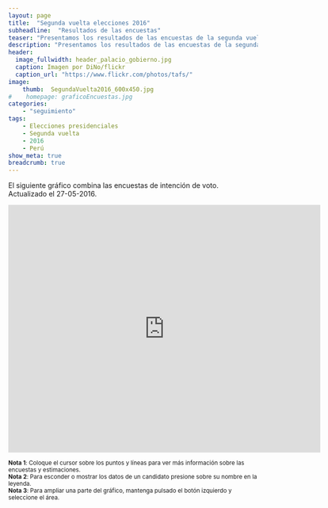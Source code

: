 ```yaml
---
layout: page
title:  "Segunda vuelta elecciones 2016"
subheadline:  "Resultados de las encuestas"
teaser: "Presentamos los resultados de las encuestas de la segunda vuelta de las elecciones presidenciales Perú 2016."
description: "Presentamos los resultados de las encuestas de la segunda vuelta de las elecciones presidenciales Perú 2016."
header:
  image_fullwidth: header_palacio_gobierno.jpg
  caption: Imagen por DiNo/flickr
  caption_url: "https://www.flickr.com/photos/tafs/"
image:
    thumb:  SegundaVuelta2016_600x450.jpg
#    homepage: graficoEncuestas.jpg
categories:
    - "seguimiento"
tags:
    - Elecciones presidenciales
    - Segunda vuelta
    - 2016 
    - Perú
show_meta: true
breadcrumb: true
---
```





El siguiente gráfico combina las encuestas de intención de voto. Actualizado el 27-05-2016.



<iframe src="https://plot.ly/~AlejandroKantor/382.embed?link=False"  style="width: 125%" frameBorder="0" height="500" scrolling="no" seamless="seamless" 
class="myIframe">
</iframe>


<script type="text/javascript" language="javascript"> 
$('.myIframe').css('height', $(window).height()+'px');
</script>

<sub>__Nota 1__: Coloque el cursor sobre los puntos y líneas para ver más información sobre las encuestas y estimaciones.</sub>
<br><sub>__Nota 2__: Para esconder o mostrar los datos de un candidato presione sobre su nombre en la leyenda.</sub>
<br><sub>__Nota 3__: Para ampliar una parte del gráfico, mantenga pulsado el botón izquierdo y seleccione el área. </sub>


